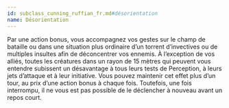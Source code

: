 ```yaml
---
id: subclass_cunning_ruffian_fr.md#désorientation
name: Désorientation
---
```


Par une action bonus, vous accompagnez vos gestes sur le champ de bataille ou dans une situation plus ordinaire d’un torrent d’invectives ou de multiples insultes afin de déconcentrer vos ennemis. À l’exception de vos alliés, toutes les créatures dans un rayon de 15 mètres qui peuvent vous entendre subissent un désavantage à tous leurs tests de Perception, à leurs jets d’attaque et à leur initiative. Vous pouvez maintenir cet effet plus d’un tour, au prix d’une action bonus à chaque fois. Toutefois, une fois interrompu, il ne vous est pas possible de le déclencher à nouveau avant un repos court.

